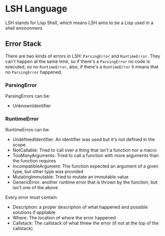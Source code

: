 # LSH Language

LSH stands for Lisp Shell, which means LSH aims to be a Lisp used in a shell environment.

## Error Stack

There are two kinds of errors in LSH: `ParsingError` and `RuntimeError`. They can't happen at the same time, so if there's a `ParsingError` no code is executed, so no `RuntimeError`, also, if there's a `RuntimeError` it means that no `ParsingError` happened.

### ParsingError

ParsingErrors can be:

- UnknownIdentifier

### RuntimeError

RuntimeErros can be:

- UndefinedIdentifier: An identifier was used but it's not defined in the scope
- NotCallable: Tried to call over a thing that isn't a function nor a macro
- TooManyArguments: Tried to call a function with more arguments than the function requires
- IncompatibleArgument: The function expected an argument of a given type, but other type was provided
- MutatingImmutable: Tried to mutate an immutable value
- GenericError: another runtime error that is thrown by the function, but isn't one of the above

Every error must contain:

- Description: a proper description of what happened and possible solutions if appliable
- Where: The location of where the error happened
- Callstack: The callstack of what threw the error (if not at the top of the callstack)